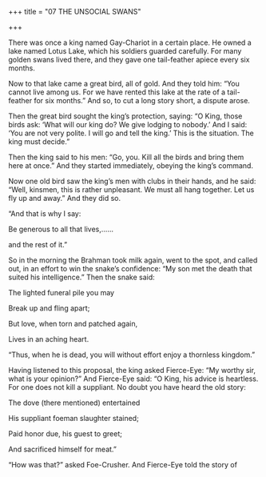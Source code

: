 +++
title = "07 THE UNSOCIAL SWANS"

+++

There was once a king named Gay-Chariot in a certain place. He owned a lake named Lotus Lake, which his soldiers guarded carefully. For many golden swans lived there, and they gave one tail-feather apiece every six months.

Now to that lake came a great bird, all of gold. And they told him: “You cannot live among us. For we have rented this lake at the rate of a tail-feather for six months.” And so, to cut a long story short, a dispute arose.

Then the great bird sought the king’s protection, saying: “O King, those birds ask: ‘What will our king do? We give lodging to nobody.’ And I said: ‘You are not very polite. I will go and tell the king.’ This is the situation. The king must decide.”

Then the king said to his men: “Go, you. Kill all the birds and bring them here at once.” And they started immediately, obeying the king’s command.

Now one old bird saw the king’s men with clubs in their hands, and he said: “Well, kinsmen, this is rather unpleasant. We must all hang together. Let us fly up and away.” And they did so.

“And that is why I say:

Be generous to all that lives,......

and the rest of it.”

So in the morning the Brahman took milk again, went to the spot, and called out, in an effort to win the snake’s confidence: “My son met the death that suited his intelligence.” Then the snake said:

The lighted funeral pile you may

Break up and fling apart;

But love, when torn and patched again,

Lives in an aching heart.

“Thus, when he is dead, you will without effort enjoy a thornless kingdom.”

Having listened to this proposal, the king asked Fierce-Eye: “My worthy sir, what is your opinion?” And Fierce-Eye said: “O King, his advice is heartless. For one does not kill a suppliant. No doubt you have heard the old story:

The dove \(there mentioned\) entertained

His suppliant foeman slaughter stained;

Paid honor due, his guest to greet;

And sacrificed himself for meat.”

“How was that?” asked Foe-Crusher. And Fierce-Eye told the story of

